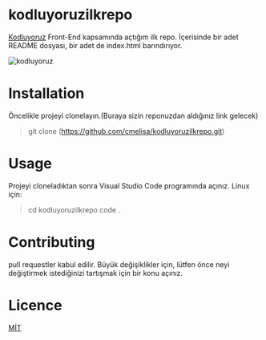 # kodluyoruzilkrepo
[Kodluyoruz](https://www.kodluyoruz.org/) Front-End kapsamında açtığım ilk repo. İçerisinde bir adet README dosyası, bir adet de index.html barındırıyor.

![kodluyoruz](https://miro.medium.com/max/500/2*TZeK0kyHTRHVv3gUi8BtQg.png)

# Installation 
Öncelikle projeyi clonelayın.(Buraya sizin reponuzdan aldığınız link gelecek)
> git clone (https://github.com/cmelisa/kodluyoruzilkrepo.git)

# Usage

Projeyi cloneladıktan sonra Visual Studio Code programında açınız.
Linux için:
 >cd kodluyoruzilkrepo
 code .
    

# Contributing
pull requestler kabul edilir. Büyük değişiklikler için, lütfen önce neyi değiştirmek istediğinizi tartışmak için bir konu açınız.

# Licence
[MİT](https://choosealicense.com/licenses/mit/)